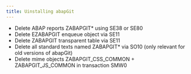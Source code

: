 ```yaml
---
title: Uinstalling abapGit
---
```


* Delete ABAP reports ZABAPGIT* using SE38 or SE80
* Delete EZABAPGIT enqueue object via SE11
* Delete ZABAPGIT transparent table via SE11
* Delete all standard texts named ZABAPGIT* via SO10 (only relevant for old versions of abapGit)
* Delete mime objects ZABAPGIT_CSS_COMMON + ZABAPGIT_JS_COMMON in transaction SMW0